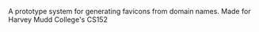 A prototype system for generating favicons from domain names.
Made for Harvey Mudd College's CS152


